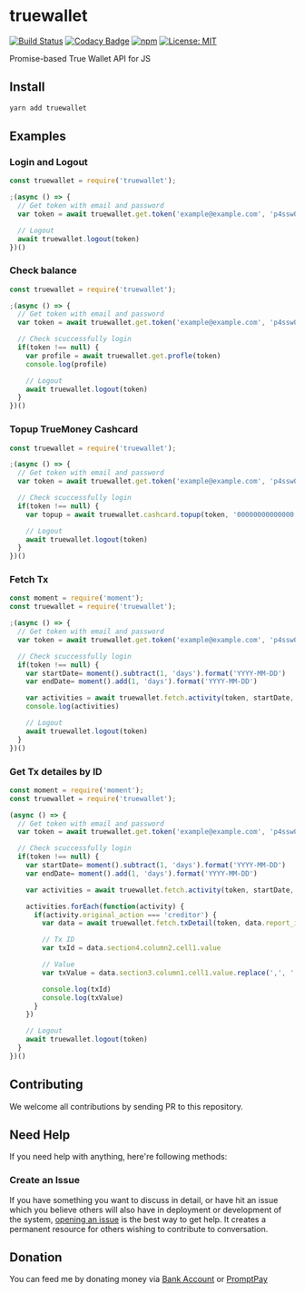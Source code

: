 truewallet
==========

[![Build Status](https://travis-ci.org/rayriffy/truewallet.svg?branch=master)](https://travis-ci.org/rayriffy/truewallet)
[![Codacy Badge](https://api.codacy.com/project/badge/Grade/89a51596e35441998bee1025c0363143)](https://www.codacy.com/app/rayriffy/truewallet?utm_source=github.com&amp;utm_medium=referral&amp;utm_content=rayriffy/truewallet&amp;utm_campaign=Badge_Grade)
[![npm](https://img.shields.io/npm/v/truewallet.svg)](https://www.npmjs.com/package/truewallet)
[![License: MIT](https://img.shields.io/badge/License-MIT-blue.svg)](https://opensource.org/licenses/MIT)

Promise-based True Wallet API for JS

Install
-------

```bash
yarn add truewallet
```

Examples
--------

### Login and Logout

```javascript
const truewallet = require('truewallet');

;(async () => {
  // Get token with email and password
  var token = await truewallet.get.token('example@example.com', 'p4ssw0rd')

  // Logout
  await truewallet.logout(token)
})()
```

### Check balance

```javascript
const truewallet = require('truewallet');

;(async () => {
  // Get token with email and password
  var token = await truewallet.get.token('example@example.com', 'p4ssw0rd')

  // Check scuccessfully login
  if(token !== null) {
    var profile = await truewallet.get.profle(token)
    console.log(profile)

    // Logout
    await truewallet.logout(token)
  }
})()
```

### Topup TrueMoney Cashcard

```javascript
const truewallet = require('truewallet');

;(async () => {
  // Get token with email and password
  var token = await truewallet.get.token('example@example.com', 'p4ssw0rd')

  // Check scuccessfully login
  if(token !== null) {
    var topup = await truewallet.cashcard.topup(token, '00000000000000')

    // Logout
    await truewallet.logout(token)
  }
})()
```

### Fetch Tx

```javascript
const moment = require('moment');
const truewallet = require('truewallet');

;(async () => {
  // Get token with email and password
  var token = await truewallet.get.token('example@example.com', 'p4ssw0rd')

  // Check scuccessfully login
  if(token !== null) {
    var startDate= moment().subtract(1, 'days').format('YYYY-MM-DD')
    var endDate= moment().add(1, 'days').format('YYYY-MM-DD')

    var activities = await truewallet.fetch.activity(token, startDate, endDate)
    console.log(activities)

    // Logout
    await truewallet.logout(token)
  }
})()
```

### Get Tx detailes by ID

```javascript
const moment = require('moment');
const truewallet = require('truewallet');

(async () => {
  // Get token with email and password
  var token = await truewallet.get.token('example@example.com', 'p4ssw0rd')

  // Check scuccessfully login
  if(token !== null) {
    var startDate= moment().subtract(1, 'days').format('YYYY-MM-DD')
    var endDate= moment().add(1, 'days').format('YYYY-MM-DD')

    var activities = await truewallet.fetch.activity(token, startDate, endDate)

    activities.forEach(function(activity) {
      if(activity.original_action === 'creditor') {
        var data = await truewallet.fetch.txDetail(token, data.report_id)

        // Tx ID
        var txId = data.section4.column2.cell1.value

        // Value
        var txValue = data.section3.column1.cell1.value.replace(',', '')

        console.log(txId)
        console.log(txValue)
      }
    })

    // Logout
    await truewallet.logout(token)
  }
})()
```

Contributing
------------

We welcome all contributions by sending PR to this repository.

Need Help
---------

If you need help with anything, here're following methods:

### Create an Issue

If you have something you want to discuss in detail, or have hit an issue which you believe others will also have in deployment or development of the system, [opening an issue](https://github.com/rayriffy/truewallet/issues) is the best way to get help. It creates a permanent resource for others wishing to contribute to conversation.

Donation
--------

You can feed me by donating money via [Bank Account](https://storage.rayriffy.com/files/image/BANK_ACCOUNT.png) or [PromptPay](https://storage.rayriffy.com/files/image/PROMPTPAY.png)